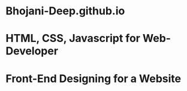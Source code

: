 # Bhojani-Deep.github.io
# HTML, CSS, Javascript for Web-Developer
# Front-End Designing for a Website
